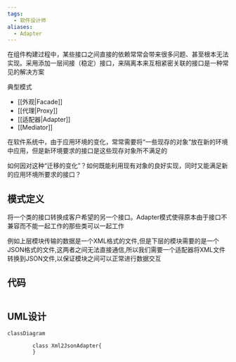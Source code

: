 ```yaml
---
tags:
  - 软件设计师
aliases:
  - Adapter
---
```






在组件构建过程中，某些接口之间直接的依赖常常会带来很多问题、甚至根本无法实现。采用添加一层间接（稳定）接口，来隔离本来互相紧密关联的接口是一种常见的解决方案

典型模式

- [[外观|Facade]]
- [[代理|Proxy]]
- [[适配器|Adapter]]
- [[Mediator]]



在软件系统中，由于应用环境的变化，常常需要将“一些现存的对象”放在新的环境中应用，但是新环境要求的接口是这些现存对象所不满足的

如何因对这种“迁移的变化”？如何既能利用现有对象的良好实现，同时又能满足新的应用环境所要求的接口？



## 模式定义

将一个类的接口转换成客户希望的另一个接口。Adapter模式使得原本由于接口不兼容而不能一起工作的那些类可以一起工作

例如上层模块传输的数据是一个XML格式的文件,但是下层的模块需要的是一个JSON格式的文件,这两者之间无法直接通信,所以我们需要一个适配器将XML文件转换到JSON文件,以保证模块之间可以正常进行数据交互



## 代码

```c++
```





## UML设计

```mermaid
classDiagram
		
        class Xml2JsonAdapter{
        }

```

